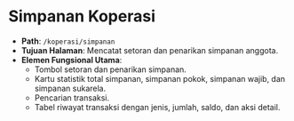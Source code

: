 # Simpanan Koperasi

- **Path**: `/koperasi/simpanan`
- **Tujuan Halaman**: Mencatat setoran dan penarikan simpanan anggota.
- **Elemen Fungsional Utama**:
  - Tombol setoran dan penarikan simpanan.
  - Kartu statistik total simpanan, simpanan pokok, simpanan wajib, dan simpanan sukarela.
  - Pencarian transaksi.
  - Tabel riwayat transaksi dengan jenis, jumlah, saldo, dan aksi detail.
